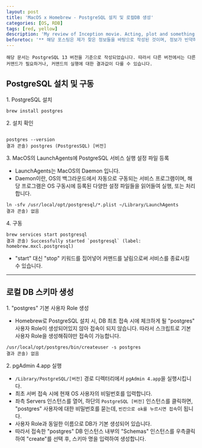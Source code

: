 ```yaml
---
layout: post
title: 'MacOS x Homebrew - PostgreSQL 설치 및 로컬DB 생성'
categories: [OS, RDB]
tags: [red, yellow]
description: 'My review of Inception movie. Acting, plot and something else in this short description.'
beforetoc: '** 해당 포스팅은 제가 찾은 정보들을 바탕으로 작성된 것이며, 정보가 빈약하거나 오류가 있을 수 있습니다. 댓글로 지적 & 수정요청 해주시면 너무나 감사하겠습니다!'
---
```


`해당 문서는 PostgreSQL 13 버전을 기준으로 작성되었습니다. 따라서 다른 버전에서는 다른 커맨드가 필요하거나, 커맨드의 실행에 대한 결과값이 다를 수 있습니다.`

## PostgreSQL 설치 및 구동

1\. PostgreSQL 설치

```
brew install postgres
```

2\. 설치 확인

```

postgres --version
결과 콘솔) postgres (PostgresSQL) [버전]
```

3\. MacOS의 LaunchAgents에 PostgreSQL 서비스 실행 설정 파일 등록

- LaunchAgents는 MacOS의 Daemon 입니다.
- Daemon이란, OS의 백그라운드에서 자동으로 구동되는 서비스 프로그램이며, 해당 프로그램은 OS 구동시에 등록된 다양한 설정 파일들을 읽어들여 실행, 또는 처리합니다.

```
ln -sfv /usr/local/opt/postgresql/*.plist ~/Library/LaunchAgents
결과 콘솔) 없음
```

4\. 구동

```
brew services start postgresql
결과 콘솔) Successfully started `postgresql` (label: homebrew.mxcl.postgresql)
```

- "start" 대신 "stop" 키워드를 집어넣어 커맨드를 날림으로써 서비스를 종료시킬 수 있습니다.

---

## 로컬 DB 스키마 생성

1\. "postgres" 기본 사용자 Role 생성

- Homebrew로 PostgreSQL 설치 시, DB 최초 접속 시에 체크하게 될 "postgres" 사용자 Role이 생성되어있지 않아 접속이 되지 않습니다. 따라서 스크립트로 기본 사용자 Role을 생성해줘야만 접속이 가능합니다.

```
/usr/local/opt/postgres/bin/createuser -s postgres
결과 콘솔) 없음
```

2\. pgAdmin 4.app 실행

- `/Library/PostgreSQL/[버전]` 경로 디렉터리에서 `pgAdmin 4.app`을 실행시킵니다.
- 최초 서버 접속 시에 현재 OS 사용자의 비밀번호를 입력합니다.
- 좌측 Servers 인스턴스를 열어, 하단의 `PostgreSQL [버전]` 인스턴스를 클릭하면, "postgres" 사용자에 대한 비밀번호를 묻는데, `빈칸으로 ok를 누르시면 접속`이 됩니다.
- 사용자 Role과 동일한 이름으로 DB가 기본 생성되어 있습니다.
- 따라서 접속한 "postgres" DB 인스턴스 내부의 "Schemas" 인스턴스를 우측클릭하여 "create"를 선택 후, 스키마 명을 입력하여 생성합니다.
